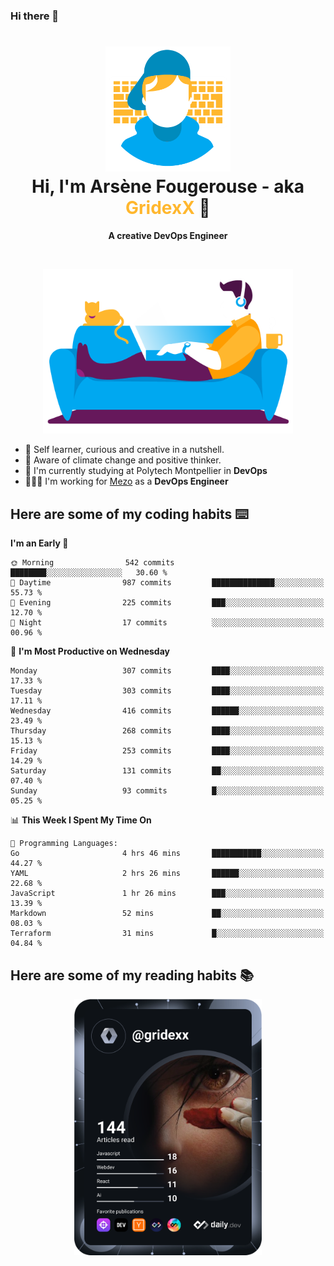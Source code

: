 ### Hi there 👋

<!--
**GridexX/gridexx** is a ✨ _special_ ✨ repository because its `README.md` (this file) appears on your GitHub profile.

Here are some ideas to get you started:

- 🔭 I’m currently working on ...
- 🌱 I’m currently learning ...
- 👯 I’m looking to collaborate on ...
- 🤔 I’m looking for help with ...
- 💬 Ask me about ...
- 📫 How to reach me: ...
- 😄 Pronouns: ...
- ⚡ Fun fact: ...
-->


<!-- Header -->
<h1 align="center">
  <img src="./images/user_profile.png" width="200">
  <br>
  Hi, I'm Arsène Fougerouse - aka <span style="color:#ffb72e">GridexX</span> 👋
</h1>


<p align="center">
  <b>A creative DevOps Engineer </b>
</p>
<br/>
<p align="center">
  <img src="./images/man_couch.png" width="400">
</p>

- 🎨 Self learner, curious and creative in a nutshell. 
- 🌱 Aware of climate change and positive thinker.
- 📕 I'm currently studying at Polytech Montpellier in **DevOps**
- 👨🏻‍💻 I'm working for [Mezo](https://meso-lr.umontpellier.fr/) as a **DevOps Engineer**


## Here are some of my coding habits ⌨️

<!-- Add a section about tech and Ops stack
  Like this one : https://github.com/Xanthus58#-tech-stack
-->
<!--START_SECTION:waka-->
**I'm an Early 🐤** 

```text
🌞 Morning                542 commits         ████████░░░░░░░░░░░░░░░░░   30.60 % 
🌆 Daytime                987 commits         ██████████████░░░░░░░░░░░   55.73 % 
🌃 Evening                225 commits         ███░░░░░░░░░░░░░░░░░░░░░░   12.70 % 
🌙 Night                  17 commits          ░░░░░░░░░░░░░░░░░░░░░░░░░   00.96 % 
```
📅 **I'm Most Productive on Wednesday** 

```text
Monday                   307 commits         ████░░░░░░░░░░░░░░░░░░░░░   17.33 % 
Tuesday                  303 commits         ████░░░░░░░░░░░░░░░░░░░░░   17.11 % 
Wednesday                416 commits         ██████░░░░░░░░░░░░░░░░░░░   23.49 % 
Thursday                 268 commits         ████░░░░░░░░░░░░░░░░░░░░░   15.13 % 
Friday                   253 commits         ████░░░░░░░░░░░░░░░░░░░░░   14.29 % 
Saturday                 131 commits         ██░░░░░░░░░░░░░░░░░░░░░░░   07.40 % 
Sunday                   93 commits          █░░░░░░░░░░░░░░░░░░░░░░░░   05.25 % 
```


📊 **This Week I Spent My Time On** 

```text
💬 Programming Languages: 
Go                       4 hrs 46 mins       ███████████░░░░░░░░░░░░░░   44.27 % 
YAML                     2 hrs 26 mins       ██████░░░░░░░░░░░░░░░░░░░   22.68 % 
JavaScript               1 hr 26 mins        ███░░░░░░░░░░░░░░░░░░░░░░   13.39 % 
Markdown                 52 mins             ██░░░░░░░░░░░░░░░░░░░░░░░   08.03 % 
Terraform                31 mins             █░░░░░░░░░░░░░░░░░░░░░░░░   04.84 % 
```


<!--END_SECTION:waka-->

## Here are some of my reading habits 📚
<div  align="center">
  <img src="./images/devcard.svg" width="300">
</div>
